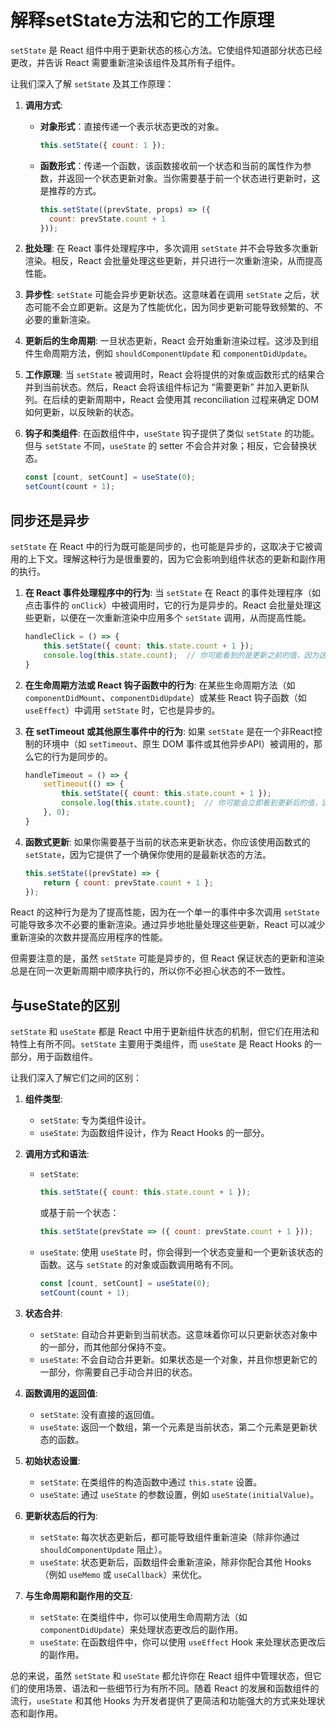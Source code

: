 
# 解释setState方法和它的工作原理

`setState` 是 React 组件中用于更新状态的核心方法。它使组件知道部分状态已经更改，并告诉 React 需要重新渲染该组件及其所有子组件。

让我们深入了解 `setState` 及其工作原理：

1. **调用方式**:
    - **对象形式**：直接传递一个表示状态更改的对象。
      ```jsx
      this.setState({ count: 1 });
      ```
    - **函数形式**：传递一个函数，该函数接收前一个状态和当前的属性作为参数，并返回一个状态更新对象。当你需要基于前一个状态进行更新时，这是推荐的方式。
      ```jsx
      this.setState((prevState, props) => ({
        count: prevState.count + 1
      }));
      ```

2. **批处理**:
    在 React 事件处理程序中，多次调用 `setState` 并不会导致多次重新渲染。相反，React 会批量处理这些更新，并只进行一次重新渲染，从而提高性能。

3. **异步性**:
    `setState` 可能会异步更新状态。这意味着在调用 `setState` 之后，状态可能不会立即更新。这是为了性能优化，因为同步更新可能导致频繁的、不必要的重新渲染。

4. **更新后的生命周期**:
    一旦状态更新，React 会开始重新渲染过程。这涉及到组件生命周期方法，例如 `shouldComponentUpdate` 和 `componentDidUpdate`。

5. **工作原理**:
    当 `setState` 被调用时，React 会将提供的对象或函数形式的结果合并到当前状态。然后，React 会将该组件标记为 “需要更新” 并加入更新队列。在后续的更新周期中，React 会使用其 reconciliation 过程来确定 DOM 如何更新，以反映新的状态。

6. **钩子和类组件**:
    在函数组件中，`useState` 钩子提供了类似 `setState` 的功能。但与 `setState` 不同，`useState` 的 setter 不会合并对象；相反，它会替换状态。
    ```jsx
    const [count, setCount] = useState(0);
    setCount(count + 1);
    ```

## 同步还是异步

`setState` 在 React 中的行为既可能是同步的，也可能是异步的，这取决于它被调用的上下文。理解这种行为是很重要的，因为它会影响到组件状态的更新和副作用的执行。

1. **在 React 事件处理程序中的行为**:
    当 `setState` 在 React 的事件处理程序（如点击事件的 `onClick`）中被调用时，它的行为是异步的。React 会批量处理这些更新，以便在一次重新渲染中应用多个 `setState` 调用，从而提高性能。

    ```jsx
    handleClick = () => {
        this.setState({ count: this.state.count + 1 });
        console.log(this.state.count);  // 你可能看到的是更新之前的值，因为这里的 setState 是异步的
    }
    ```

2. **在生命周期方法或 React 钩子函数中的行为**:
    在某些生命周期方法（如 `componentDidMount`、`componentDidUpdate`）或某些 React 钩子函数（如 `useEffect`）中调用 `setState` 时，它也是异步的。

3. **在 setTimeout 或其他原生事件中的行为**:
    如果 `setState` 是在一个非React控制的环境中（如 `setTimeout`、原生 DOM 事件或其他异步API）被调用的，那么它的行为是同步的。

    ```jsx
    handleTimeout = () => {
        setTimeout(() => {
            this.setState({ count: this.state.count + 1 });
            console.log(this.state.count);  // 你可能会立即看到更新后的值，因为这里的 setState 是同步的
        }, 0);
    }
    ```

4. **函数式更新**:
    如果你需要基于当前的状态来更新状态，你应该使用函数式的 `setState`，因为它提供了一个确保你使用的是最新状态的方法。

    ```jsx
    this.setState((prevState) => {
        return { count: prevState.count + 1 };
    });
    ```

React 的这种行为是为了提高性能，因为在一个单一的事件中多次调用 `setState` 可能导致多次不必要的重新渲染。通过异步地批量处理这些更新，React 可以减少重新渲染的次数并提高应用程序的性能。

但需要注意的是，虽然 `setState` 可能是异步的，但 React 保证状态的更新和渲染总是在同一次更新周期中顺序执行的，所以你不必担心状态的不一致性。

## 与useState的区别

`setState` 和 `useState` 都是 React 中用于更新组件状态的机制，但它们在用法和特性上有所不同。`setState` 主要用于类组件，而 `useState` 是 React Hooks 的一部分，用于函数组件。

让我们深入了解它们之间的区别：

1. **组件类型**:
    - `setState`: 专为类组件设计。
    - `useState`: 为函数组件设计，作为 React Hooks 的一部分。

2. **调用方式和语法**:
    - `setState`: 
      ```jsx
      this.setState({ count: this.state.count + 1 });
      ```
      或基于前一个状态：
      ```jsx
      this.setState(prevState => ({ count: prevState.count + 1 }));
      ```
    - `useState`:
      使用 `useState` 时，你会得到一个状态变量和一个更新该状态的函数。这与 `setState` 的对象或函数调用略有不同。
      ```jsx
      const [count, setCount] = useState(0);
      setCount(count + 1);
      ```

3. **状态合并**:
    - `setState`: 自动合并更新到当前状态。这意味着你可以只更新状态对象中的一部分，而其他部分保持不变。
    - `useState`: 不会自动合并更新。如果状态是一个对象，并且你想更新它的一部分，你需要自己手动合并旧的状态。

4. **函数调用的返回值**:
    - `setState`: 没有直接的返回值。
    - `useState`: 返回一个数组，第一个元素是当前状态，第二个元素是更新状态的函数。

5. **初始状态设置**:
    - `setState`: 在类组件的构造函数中通过 `this.state` 设置。
    - `useState`: 通过 `useState` 的参数设置，例如 `useState(initialValue)`。

6. **更新状态后的行为**:
    - `setState`: 每次状态更新后，都可能导致组件重新渲染（除非你通过 `shouldComponentUpdate` 阻止）。
    - `useState`: 状态更新后，函数组件会重新渲染，除非你配合其他 Hooks（例如 `useMemo` 或 `useCallback`）来优化。

7. **与生命周期和副作用的交互**:
    - `setState`: 在类组件中，你可以使用生命周期方法（如 `componentDidUpdate`）来处理状态更改后的副作用。
    - `useState`: 在函数组件中，你可以使用 `useEffect` Hook 来处理状态更改后的副作用。

总的来说，虽然 `setState` 和 `useState` 都允许你在 React 组件中管理状态，但它们的使用场景、语法和一些细节行为有所不同。随着 React 的发展和函数组件的流行，`useState` 和其他 Hooks 为开发者提供了更简洁和功能强大的方式来处理状态和副作用。